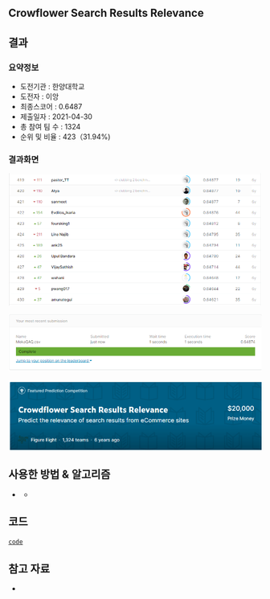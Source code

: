## Crowflower Search Results Relevance

## 결과

### 요약정보

- 도전기관 : 한양대학교
- 도전자 : 이앙
- 최종스코어 :  0.6487
- 제출일자 : 2021-04-30
- 총 참여 팀 수 : 1324
- 순위 및 비율 : 423（31.94%)

### 결과화면

![leaderboard](./img/1.png)

![leaderboard](./img/2.png)

![](./img/3.png)

## 사용한 방법 & 알고리즘

- - 

## 코드

[`code`](./Crowd.py)

## 참고 자료

- 

